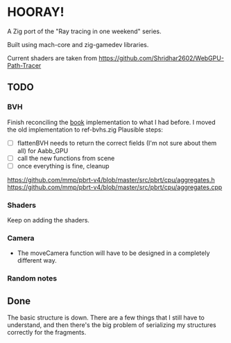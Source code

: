 # HOORAY!

A Zig port of the "Ray tracing in one weekend" series.

Built using mach-core and zig-gamedev libraries.

Current shaders are taken from https://github.com/Shridhar2602/WebGPU-Path-Tracer

## TODO

### BVH
Finish reconciling the [book](https://pbr-book.org/4ed/Primitives_and_Intersection_Acceleration/Bounding_Volume_Hierarchies) implementation to what I had before.
I moved the old implementation to ref-bvhs.zig
Plausible steps:
- [ ] flattenBVH needs to return the correct fields (I'm not sure about them all) for Aabb_GPU
- [ ] call the new functions from scene
- [ ] once everything is fine, cleanup

https://github.com/mmp/pbrt-v4/blob/master/src/pbrt/cpu/aggregates.h
https://github.com/mmp/pbrt-v4/blob/master/src/pbrt/cpu/aggregates.cpp

### Shaders
Keep on adding the shaders.

### Camera
- The moveCamera function will have to be designed in a completely different way.

### Random notes

## Done

The basic structure is down.
There are a few things that I still have to understand, and then there's the 
big problem of serializing my structures correctly for the fragments.
